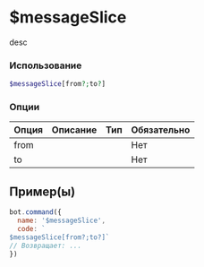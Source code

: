 # $messageSlice
desc
### Использование
```php
$messageSlice[from?;to?]
```

### Опции

| Опция | Описание | Тип | Обязательно |
|--------|-------------|------|----------|
| from |  |  | Нет | 
| to |  |  | Нет | 
## Пример(ы)

```javascript
bot.command({
  name: '$messageSlice',
  code: `
$messageSlice[from?;to?]`
// Возвращает: ...
})
```